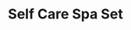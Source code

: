 ---
title: Self Care Spa Set
product-category: gift-bundle
sitemap: true
name: Self Care Spa Set
description: blank
size: blank
strength: blank
image-url: /assets/img/bundles/bundle-self-care.jpg
image-large-url: /assets/img/bundles/large/bundle-self-care.jpg
price: 145
price_wholesale: 145
weight: 1130
display_order: 2
cell_layout:
orderable: true
hidden: false
new: false
background-color: '#DDE2D9'
featured_bundle: true
long_description: >-
  The ultimate Life Flower care package. Treat yourself to a luxurious,
  chemical-free spa set complete with our best selling Relief Balm, Herbal Bliss
  Bath Crystals, Aphrodite Bath Bomb, Unify Massage Oil and plant based
  Lemongrass Conscious Wash. Everything you need to completely unwind and
  celebrate your divine being at an amazing value. $50 off of retail pricing.
ingredients: blank
history: blank
healing-properties: blank
product-notes: >-
  Life Flower products are made in small batches with all-natural and boutique
  ingredients. Orders are processed and ship within 14 business days. Please
  allow additional time for&nbsp;delivery.
---